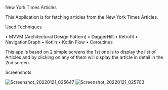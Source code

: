 New York Times Articles

This Application is for fetching articles from the New York Times Articles.

Used Techniques 

•	MVVM (Architectural Design Pattern)
•	DaggerHilt
•	Retrofit
•	NavigationGraph
•	Kotlin
•	Kotlin Flow
•	Coroutines

This app is based on 2 simple screens the 1st one is to display
the list of Articles and by clicking on any of them will display 
the article in detail in the 2nd screen.

Screenshots

![Screenshot_20220121_025647](https://user-images.githubusercontent.com/31724563/150436748-38df955f-b294-4534-8a0c-72f78128da02.png)
![Screenshot_20220121_025703](https://user-images.githubusercontent.com/31724563/150436757-15ace93d-d53b-4b70-a97e-73930c2a946c.png)

